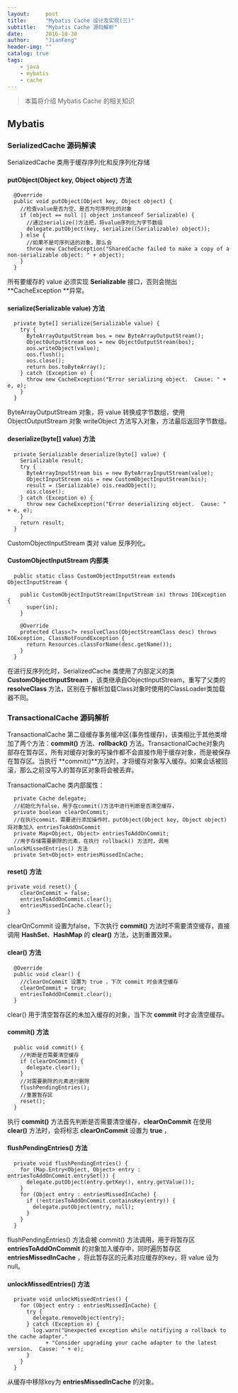 ```yaml
---
layout:     post
title:      "Mybatis Cache 设计及实现(三)"
subtitle:   "Mybatis Cache 源码解析"
date:       2016-10-30
author:     "JianFeng"
header-img: ""
catalog: true
tags:
    - java
    - mybatis
    - cache
---
```


> 本篇将介绍 Mybatis Cache 的相关知识


## Mybatis

### SerializedCache 源码解读

SerializedCache 类用于缓存序列化和反序列化存储

#### putObject(Object key, Object object) 方法

	  @Override
	  public void putObject(Object key, Object object) {
		//检查value是否为空、是否为可序列化的对象
	    if (object == null || object instanceof Serializable) {
          //通过serialize()方法把，将value序列化为字节数组
	      delegate.putObject(key, serialize((Serializable) object));
	    } else {
          //如果不是可序列话的对象，那么会
	      throw new CacheException("SharedCache failed to make a copy of a non-serializable object: " + object);
	    }
	  }

所有要缓存的 value 必须实现 **Serializable** 接口，否则会抛出 **CacheException **异常。

#### serialize(Serializable value) 方法

	  private byte[] serialize(Serializable value) {
	    try {
	      ByteArrayOutputStream bos = new ByteArrayOutputStream();
	      ObjectOutputStream oos = new ObjectOutputStream(bos);
	      oos.writeObject(value);
	      oos.flush();
	      oos.close();
	      return bos.toByteArray();
	    } catch (Exception e) {
	      throw new CacheException("Error serializing object.  Cause: " + e, e);
	    }
	  }

ByteArrayOutputStream 对象，将 value 转换成字节数组，使用 ObjectOutputStream 对象 writeObject 方法写入对象，方法最后返回字节数组。

#### deserialize(byte[] value) 方法

	  private Serializable deserialize(byte[] value) {
	    Serializable result;
	    try {
	      ByteArrayInputStream bis = new ByteArrayInputStream(value);
	      ObjectInputStream ois = new CustomObjectInputStream(bis);
	      result = (Serializable) ois.readObject();
	      ois.close();
	    } catch (Exception e) {
	      throw new CacheException("Error deserializing object.  Cause: " + e, e);
	    }
	    return result;
	  }

CustomObjectInputStream 类对 value 反序列化。

#### CustomObjectInputStream 内部类

	  public static class CustomObjectInputStream extends ObjectInputStream {
	
	    public CustomObjectInputStream(InputStream in) throws IOException {
	      super(in);
	    }
	
	    @Override
	    protected Class<?> resolveClass(ObjectStreamClass desc) throws IOException, ClassNotFoundException {
	      return Resources.classForName(desc.getName());
	    }
	  }

在进行反序列化时，SerializedCache 类使用了内部定义的类 **CustomObjectInputStream** ，该类继承自ObjectInputStream，重写了父类的 **resolveClass** 方法，区别在于解析加载Class对象时使用的ClassLoader类加载器不同。


### TransactionalCache 源码解析

TransactionalCache 第二级缓存事务缓冲区(事务性缓存)，该类相比于其他类增加了两个方法：**commit()** 方法、**rollback()** 方法。TransactionalCache对象内部存在暂存区，所有对缓存对象的写操作都不会直接作用于缓存对象，而是被保存在暂存区。当执行 **commit()**方法时，才将缓存对象写入缓存。如果会话被回滚，那么之前没写入的暂存区对象将会被丢弃。

TransactionalCache 类内部属性：

	  private Cache delegate;
      //初始化为false，用于在commit()方法中进行判断是否清空缓存，
	  private boolean clearOnCommit;
      //在执行commit，需要进行添加操作时，putObject(Object key, Object object) 将对象加入 entriesToAddOnCommit
	  private Map<Object, Object> entriesToAddOnCommit;
      //用于存储需要删除的元素，在执行 rollback() 方法时，调用 unlockMissedEntries() 方法
	  private Set<Object> entriesMissedInCache;

     
#### reset() 方法

	private void reset() {
	    clearOnCommit = false;
	    entriesToAddOnCommit.clear();
	    entriesMissedInCache.clear();
	}

clearOnCommit 设置为false，下次执行 **commit()** 方法时不需要清空缓存，直接调用 **HashSet**、**HashMap** 的 **clear()** 方法，达到重置效果。

#### clear() 方法

	  @Override
	  public void clear() {
        //clearOnCommit 设置为 true ，下次 commit 时会清空缓存
	    clearOnCommit = true;
	    entriesToAddOnCommit.clear();
	  }

clear() 用于清空暂存区的未加入缓存的对象，当下次 **commit** 时才会清空缓存。

#### commit() 方法

	  public void commit() {
        //判断是否需要清空缓存
	    if (clearOnCommit) {
	      delegate.clear();
	    }
        //对需要删除的元素进行删除
	    flushPendingEntries();
        //重置暂存区
	    reset();
	  }

执行 **commit()** 方法首先判断是否需要清空缓存，**clearOnCommit** 在使用 **clear()** 方法时，会将标志 **clearOnCommit** 设置为 **true** ，

#### flushPendingEntries() 方法

	  private void flushPendingEntries() {
	    for (Map.Entry<Object, Object> entry : entriesToAddOnCommit.entrySet()) {
	      delegate.putObject(entry.getKey(), entry.getValue());
	    }
	    for (Object entry : entriesMissedInCache) {
	      if (!entriesToAddOnCommit.containsKey(entry)) {
	        delegate.putObject(entry, null);
	      }
	    }
	  }

flushPendingEntries() 方法会被 commit() 方法调用，用于将暂存区 **entriesToAddOnCommit** 的对象加入缓存中，同时遍历暂存区 **entriesMissedInCache** ，将此暂存区的元素对应缓存的key，将 value 设为null。


#### unlockMissedEntries() 方法

	  private void unlockMissedEntries() {
	    for (Object entry : entriesMissedInCache) {
	      try {
	        delegate.removeObject(entry);
	      } catch (Exception e) {
	        log.warn("Unexpected exception while notifiying a rollback to the cache adapter."
	            + "Consider upgrading your cache adapter to the latest version.  Cause: " + e);
	      }
	    }
	  }

从缓存中移除key为 **entriesMissedInCache** 的对象。 